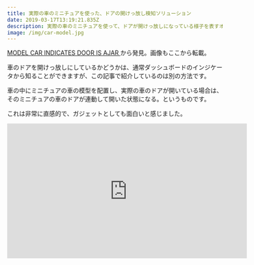 ```yaml
---
title: 実際の車のミニチュアを使った、ドアの開けっ放し検知ソリューション
date: 2019-03-17T13:19:21.835Z
description: 実際の車のミニチュアを使って、ドアが開けっ放しになっている様子を表すオブジェの作例を紹介します。
image: /img/car-model.jpg
---
```

[MODEL CAR INDICATES DOOR IS AJAR](https://hackaday.com/2019/03/09/model-car-indicates-door-is-ajar/)から発見。画像もここから転載。

車のドアを開けっ放しにしているかどうかは、通常ダッシュボードのインジケータから知ることができますが、この記事で紹介しているのは別の方法です。

車の中にミニチュアの車の模型を配置し、実際の車のドアが開いている場合は、そのミニチュアの車のドアが連動して開いた状態になる。というものです。

これは非常に直感的で、ガジェットとしても面白いと感じました。

<iframe width="560" height="315" src="https://www.youtube.com/embed/L7fMLqAD3MQ" frameborder="0" allow="accelerometer; autoplay; encrypted-media; gyroscope; picture-in-picture" allowfullscreen></iframe>
